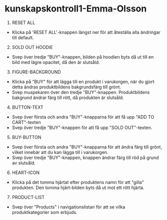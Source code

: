 # kunskapskontroll1-Emma-Olsson

1. RESET ALL
 - Klicka på 'RESET ALL'-knappen längst ner för att åteställa alla ändringar till default.

 
2. SOLD OUT HOODIE
- Svep över tredje "BUY"-knappen, bilden på hoodien byts då ut till en bild med lägre opacitet, då den är slutsåld.


3. FIGURE-BACKGROUND
- Klicka på "BUY" för att lägga till en produkt i varukorgen, när du gjort detta ändras produktbildens bakgrundsfärg till grönt.
- Svep muspekaren över den tredje "BUY"-knappen. Produktbildens bakgrund ändrar färg till rött, då produkten är slutsåld. 


4. BUTTON-TEXT
- Svep över första och andra "BUY"-knapparna för att få upp "ADD TO CART"-texten
- Svep över tredje "BUY"-knappen för att få upp "SOLD OUT"-texten.


5. BUY-BUTTON
- Svep över första och andra "BUY"-knapparna för att ändra färg till grönt, vilket innebär att du kan lägga till i varukorgen.
- Svep över tredje "BUY"-knappen, knappen ändrar färg till röd på grund av slutsåld.


6. HEART-ICON
- Klicka på det tomma hjärtat efter produktens namn för att "gilla" produkten. Den tomma hjärt-bilden byts då ut mot ett rött hjärta.


7. PRODUCT-LIST
- Svep över "Products" i navigationslistan för att se vilka produktkategorier som erbjuds.